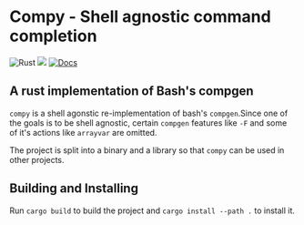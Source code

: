 # Compy - Shell agnostic command completion
![Rust](https://github.com/aneeshdurg/compy/workflows/Rust/badge.svg)
[![](http://meritbadge.herokuapp.com/compy)](https://crates.io/crates/compy)
[![Docs](https://docs.rs/compy/badge.svg)](https://docs.rs/compy)

## A rust implementation of Bash's compgen

`compy` is a shell agonstic re-implementation of bash's `compgen`.Since one of the
goals is to be shell agnostic, certain `compgen` features like `-F` and some of
it's actions like `arrayvar` are omitted.

The project is split into a binary and a library so that `compy` can be used in
other projects.

## Building and Installing

Run `cargo build` to build the project and `cargo install --path .` to install it.
